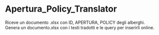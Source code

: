 # Apertura_Policy_Translator
Riceve un documento .xlsx con ID, APERTURA, POLICY degli alberghi. Genera un documento.xlsx con i testi tradotti e le query per inserirli online.
